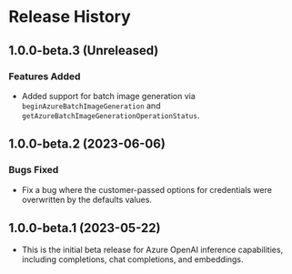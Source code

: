 # Release History

## 1.0.0-beta.3 (Unreleased)

### Features Added

- Added support for batch image generation via `beginAzureBatchImageGeneration` and `getAzureBatchImageGenerationOperationStatus`.

## 1.0.0-beta.2 (2023-06-06)

### Bugs Fixed

- Fix a bug where the customer-passed options for credentials were overwritten by the defaults values.

## 1.0.0-beta.1 (2023-05-22)

- This is the initial beta release for Azure OpenAI inference capabilities, including completions, chat completions, and embeddings.
